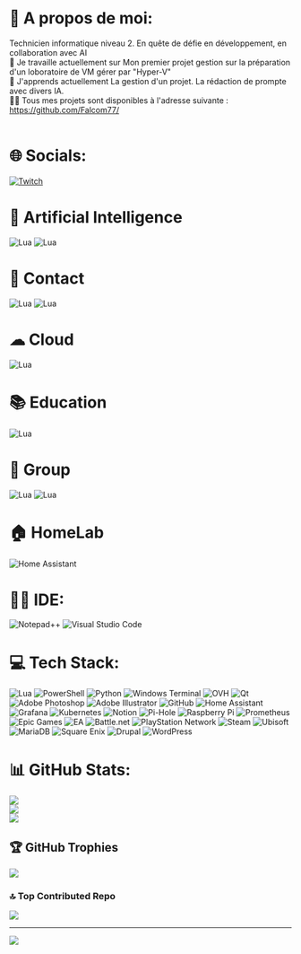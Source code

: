 # 💫 A propos de moi:
Technicien informatique niveau 2. En quête de défie en développement, en collaboration avec AI<br>🔭 Je travaille actuellement sur Mon premier projet gestion sur la préparation d'un loboratoire  de VM gérer par "Hyper-V"<br>🌱 J'apprends actuellement La gestion d'un projet. La rédaction de prompte avec divers IA.<br>👨‍💻 Tous mes projets sont disponibles à l'adresse suivante : https://github.com/Falcom77/<br><br>


# 🌐 Socials:
[![Twitch](https://img.shields.io/badge/Twitch-%239146FF.svg?style=plastic&logo=Twitch&logoColor=white)](https://twitch.tv/FALCOM77) 

# 🤖 Artificial Intelligence
![Lua](https://img.shields.io/badge/ChatGPT-74aa9c?style=plastic&logo=openai&logoColor=white)
![Lua](https://img.shields.io/badge/Claude-D97757?style=plastic&logo=claude&logoColor=white)

# 📱 Contact 
![Lua](https://img.shields.io/badge/Gmail-D14836?style=plastic&logo=gmail&logoColor=white)
![Lua](https://img.shields.io/badge/proton%20mail-6D4AFF?style=plastic&logo=protonmail&logoColor=white)

# ☁ Cloud
![Lua](https://img.shields.io/badge/Nextcloud-0082C9?style=plastic&logo=Nextcloud&logoColor=white)

# 📚 Education
![Lua](https://img.shields.io/badge/Duolingo-58CC02?style=plastic&logo=Duolingo&logoColor=white)

# 🤜 Group
![Lua](https://img.shields.io/badge/Discord-5865F2?style=plastic&logo=discord&logoColor=white)
![Lua](https://img.shields.io/badge/Microsoft_Teams-6264A7?style=plastic&logo=microsoft-teams&logoColor=white)

# 🏠 HomeLab
![Home Assistant](https://img.shields.io/badge/Home%20Assistant-18BCF2?style=plastic&logo=Home%20Assistant&logoColor=white)

# 👩‍💻 IDE:
![Notepad++](https://img.shields.io/badge/Notepad++-90E59A.svg?style=plastic&logo=notepad%2B%2B&logoColor=black)
![Visual Studio Code](https://img.shields.io/badge/Visual_Studio_Code-0078D4??style=plastic&logo=VisualStudioCode&logoColor=white)

# 💻 Tech Stack:
![Lua](https://img.shields.io/badge/lua-%232C2D72.svg?style=plastic&logo=lua&logoColor=white) ![PowerShell](https://img.shields.io/badge/PowerShell-%235391FE.svg?style=plastic&logo=powershell&logoColor=white) ![Python](https://img.shields.io/badge/python-3670A0?style=plastic&logo=python&logoColor=ffdd54) ![Windows Terminal](https://img.shields.io/badge/Windows%20Terminal-%234D4D4D.svg?style=plastic&logo=windows-terminal&logoColor=white) ![OVH](https://img.shields.io/badge/ovh-%23123F6D.svg?style=plastic&logo=ovh&logoColor=#123F6D) ![Qt](https://img.shields.io/badge/Qt-%23217346.svg?style=plastic&logo=Qt&logoColor=white) ![Adobe Photoshop](https://img.shields.io/badge/adobe%20photoshop-%2331A8FF.svg?style=plastic&logo=adobe%20photoshop&logoColor=white) ![Adobe Illustrator](https://img.shields.io/badge/adobe%20illustrator-%23FF9A00.svg?style=plastic&logo=adobe%20illustrator&logoColor=white) ![GitHub](https://img.shields.io/badge/github-%23121011.svg?style=plastic&logo=github&logoColor=white) ![Home Assistant](https://img.shields.io/badge/home%20assistant-%2341BDF5.svg?style=plastic&logo=home-assistant&logoColor=white) ![Grafana](https://img.shields.io/badge/grafana-%23F46800.svg?style=plastic&logo=grafana&logoColor=white) ![Kubernetes](https://img.shields.io/badge/kubernetes-%23326ce5.svg?style=plastic&logo=kubernetes&logoColor=white) ![Notion](https://img.shields.io/badge/Notion-%23000000.svg?style=plastic&logo=notion&logoColor=white) ![Pi-Hole](https://img.shields.io/badge/pihole-%2396060C.svg?style=plastic&logo=pi-hole&logoColor=white) ![Raspberry Pi](https://img.shields.io/badge/-Raspberry_Pi-C51A4A?style=plastic&logo=Raspberry-Pi) ![Prometheus](https://img.shields.io/badge/Prometheus-E6522C?style=plastic&logo=Prometheus&logoColor=white) ![Epic Games](https://img.shields.io/badge/epicgames-%23313131.svg?style=plastic&logo=epicgames&logoColor=white) ![EA](https://img.shields.io/badge/ea-%23000000.svg?style=plastic&logo=ea&logoColor=white) ![Battle.net](https://img.shields.io/badge/battle.net-%2300AEFF.svg?style=plastic&logo=battle.net&logoColor=white) ![PlayStation Network](https://img.shields.io/badge/PSN-%230070D1.svg?style=plastic&logo=Playstation&logoColor=white) ![Steam](https://img.shields.io/badge/steam-%23000000.svg?style=plastic&logo=steam&logoColor=white) ![Ubisoft](https://img.shields.io/badge/Ubisoft-%23F5F5F5.svg?style=plastic&logo=Ubisoft&logoColor=black) ![MariaDB](https://img.shields.io/badge/MariaDB-003545?style=plastic&logo=mariadb&logoColor=white) ![Square Enix](https://img.shields.io/badge/SquareEnix-%23ED1C24.svg?style=plastic&logo=SquareEnix&logoColor=white) ![Drupal](https://img.shields.io/badge/drupal-%230678BE.svg?style=plastic&logo=drupal&logoColor=white) ![WordPress](https://img.shields.io/badge/WordPress-%23117AC9.svg?style=plastic&logo=WordPress&logoColor=white)
# 📊 GitHub Stats:
![](https://github-readme-stats.vercel.app/api?username=Falcom77&theme=blue-green&hide_border=false&include_all_commits=true&count_private=true)<br/>
![](https://nirzak-streak-stats.vercel.app/?user=Falcom77&theme=blue-green&hide_border=false)<br/>
![](https://github-readme-stats.vercel.app/api/top-langs/?username=Falcom77&theme=blue-green&hide_border=false&include_all_commits=true&count_private=true&layout=compact)

## 🏆 GitHub Trophies
![](https://github-profile-trophy.vercel.app/?username=Falcom77&theme=gruvbox&no-frame=false&no-bg=false&margin-w=4)

### 🔝 Top Contributed Repo
![](https://github-contributor-stats.vercel.app/api?username=Falcom77&limit=5&theme=blue-green&combine_all_yearly_contributions=true)

---
[![](https://visitcount.itsvg.in/api?id=Falcom77&icon=6&color=4)](https://visitcount.itsvg.in)

<!-- Proudly created with GPRM ( https://gprm.itsvg.in ) -->
